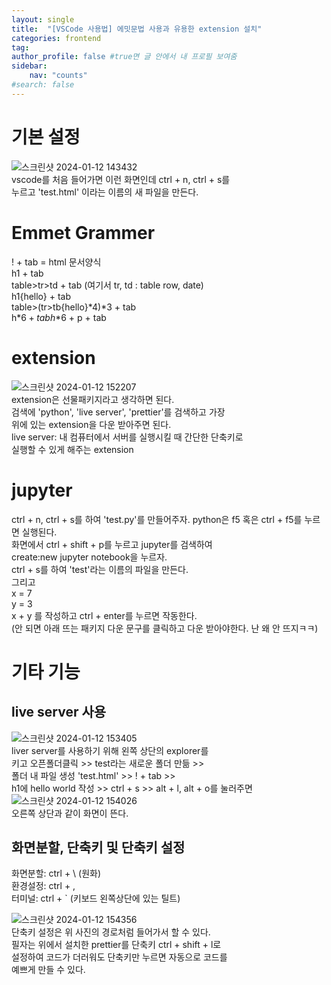 ```yaml
---
layout: single
title:  "[VSCode 사용법] 에밋문법 사용과 유용한 extension 설치"
categories: frontend
tag: 
author_profile: false #true면 글 안에서 내 프로필 보여줌
sidebar:
    nav: "counts"
#search: false
---
```


# 기본 설정
![스크린샷 2024-01-12 143432](https://github.com/jwjungwoo/jwjungwoo.github.io/assets/140131247/000e6eef-65ad-44c5-a416-736522a6d47e)   
vscode를 처음 들어가면 이런 화면인데 ctrl + n, ctrl + s를   
누르고 'test.html' 이라는 이름의 새 파일을 만든다.   

# Emmet Grammer
! + tab = html 문서양식   
h1 + tab   
table>tr>td + tab (여기서 tr, td : table row, date)   
h1{hello} + tab   
table>(tr>tb{hello}*4)*3 + tab   
h$*6 + tab   
h$*6 + p + tab   

# extension
![스크린샷 2024-01-12 152207](https://github.com/jwjungwoo/jwjungwoo.github.io/assets/140131247/99eb4fc4-a2e8-4990-89a8-b90dd7455534)   
extension은 선물패키지라고 생각하면 된다.   
검색에 'python', 'live server', 'prettier'를 검색하고 가장   
위에 있는 extension을 다운 받아주면 된다.   
live server: 내 컴퓨터에서 서버를 실행시킬 때 간단한 단축키로   
실행할 수 있게 해주는 extension   

# jupyter
ctrl + n, ctrl + s를 하여 'test.py'를 만들어주자. python은 f5 혹은 ctrl + f5를 누르면 실행된다.   
화면에서 ctrl + shift + p를 누르고 jupyter를 검색하여   
create:new jupyter notebook을 누르자.   
ctrl + s를 하여 'test'라는 이름의 파일을 만든다.   
그리고   
x = 7   
y = 3   
x + y 를 작성하고 ctrl + enter를 누르면 작동한다.   
(안 되면 아래 뜨는 패키지 다운 문구를 클릭하고 다운 받아야한다. 난 왜 안 뜨지ㅋㅋ)   

# 기타 기능

## live server 사용
![스크린샷 2024-01-12 153405](https://github.com/jwjungwoo/jwjungwoo.github.io/assets/140131247/2d6a3874-7bf7-40da-b7cd-73a7473cbf8b)   
liver server를 사용하기 위해 왼쪽 상단의 explorer를   
키고 오픈폴더클릭 >> test라는 새로운 폴더 만듦 >>   
폴더 내 파일 생성 'test.html' >> ! + tab >>   
h1에 hello world 작성 >> ctrl + s >> alt + l, alt + o를
눌러주면   
![스크린샷 2024-01-12 154026](https://github.com/jwjungwoo/jwjungwoo.github.io/assets/140131247/58c73c8c-14ec-4a02-bfe4-68c3ba888296)   
오른쪽 상단과 같이 화면이 뜬다.   

## 화면분할, 단축키 및 단축키 설정

화면분할: ctrl + \ (원화)   
환경설정: ctrl + ,   
터미널: ctrl + ` (키보드 왼쪽상단에 있는 틸트)   
   
![스크린샷 2024-01-12 154356](https://github.com/jwjungwoo/jwjungwoo.github.io/assets/140131247/359a89c4-d697-432f-b1e1-ed0db2ae8bd0)   
단축키 설정은 위 사진의 경로처럼 들어가서 할 수 있다.   
필자는 위에서 설치한 prettier를 단축키 ctrl + shift + l로   
설정하여 코드가 더러워도 단축키만 누르면 자동으로 코드를   
예쁘게 만들 수 있다.   











